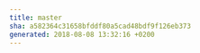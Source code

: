 ```yaml
---
title: master
sha: a582364c31658bfddf80a5cad48bdf9f126eb373
generated: 2018-08-08 13:32:16 +0200
---
```

